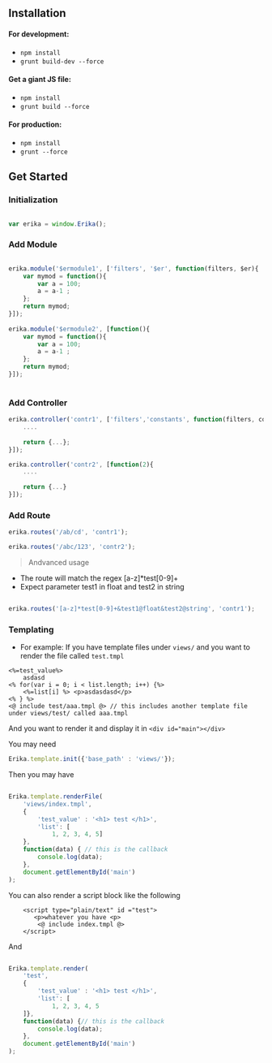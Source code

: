 
## Installation

#### For development:

* `npm install`
* `grunt build-dev --force`

#### Get a giant JS file:

* `npm install`
* `grunt build --force`

#### For production:

* `npm install`
* `grunt --force`

## Get Started

### Initialization

```javascript

var erika = window.Erika();

```

### Add Module

```javascript

erika.module('$ermodule1', ['filters', '$er', function(filters, $er){
    var mymod = function(){
        var a = 100;
        a = a-1 ;
    };
    return mymod;
}]);
            
erika.module('$ermodule2', [function(){
    var mymod = function(){
        var a = 100;
        a = a-1 ;
    };
    return mymod;
}]);          
            
```

### Add Controller

``` javascript
erika.controller('contr1', ['filters','constants', function(filters, constants){
    ....
    
    return {...};
}]);

erika.controller('contr2', [function(2){
    ....
    
    return {...}
}]);
```

### Add Route

```javascript
erika.routes('/ab/cd', 'contr1');

erika.routes('/abc/123', 'contr2');

```

> Andvanced usage

- The route will match the regex [a-z]*test[0-9]+
- Expect parameter test1 in float and test2 in string
```javascript

erika.routes('[a-z]*test[0-9]+&test1@float&test2@string', 'contr1');

```



### Templating

- For example:
 If you have template files under `views/` and you want to render the file called `test.tmpl` 
```
<%=test_value%>
    asdasd
<% for(var i = 0; i < list.length; i++) {%>
    <%=list[i] %> <p>asdasdasd</p>
<% } %>
<@ include test/aaa.tmpl @> // this includes another template file under views/test/ called aaa.tmpl

```
And you want to render it and display it in `<div id="main"></div>`

You may need

```javascript
Erika.template.init({'base_path' : 'views/'});
```
Then you may have

```javascript

Erika.template.renderFile(
    'views/index.tmpl', 
    {
        'test_value' : '<h1> test </h1>', 
        'list': [
            1, 2, 3, 4, 5]
    },
    function(data) { // this is the callback
        console.log(data);
    }, 
    document.getElementById('main')
);

```

You can also render a script block like the following

```
    <script type="plain/text" id ="test"> 
       <p>whatever you have <p>
        <@ include index.tmpl @>
    </script>
```

And 

```javascript

Erika.template.render(
    'test', 
    {
        'test_value' : '<h1> test </h1>', 
        'list': [
            1, 2, 3, 4, 5
    ]},
    function(data) {// this is the callback
        console.log(data);
    }, 
    document.getElementById('main')
);
```